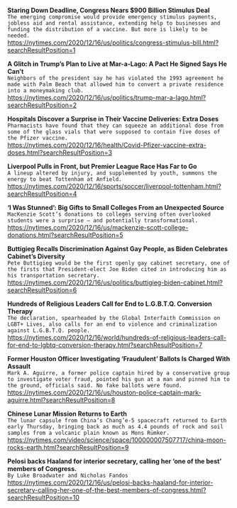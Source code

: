 **Staring Down Deadline, Congress Nears $900 Billion Stimulus Deal**\
`The emerging compromise would provide emergency stimulus payments, jobless aid and rental assistance, extending help to businesses and funding the distribution of a vaccine. But more is likely to be needed.`\
https://nytimes.com/2020/12/16/us/politics/congress-stimulus-bill.html?searchResultPosition=1

**A Glitch in Trump’s Plan to Live at Mar-a-Lago: A Pact He Signed Says He Can’t**\
`Neighbors of the president say he has violated the 1993 agreement he made with Palm Beach that allowed him to convert a private residence into a moneymaking club.`\
https://nytimes.com/2020/12/16/us/politics/trump-mar-a-lago.html?searchResultPosition=2

**Hospitals Discover a Surprise in Their Vaccine Deliveries: Extra Doses**\
`Pharmacists have found that they can squeeze an additional dose from some of the glass vials that were supposed to contain five doses of the Pfizer vaccine.`\
https://nytimes.com/2020/12/16/health/Covid-Pfizer-vaccine-extra-doses.html?searchResultPosition=3

**Liverpool Pulls in Front, but Premier League Race Has Far to Go**\
`A lineup altered by injury, and supplemented by youth, summons the energy to beat Tottenham at Anfield.`\
https://nytimes.com/2020/12/16/sports/soccer/liverpool-tottenham.html?searchResultPosition=4

**‘I Was Stunned’: Big Gifts to Small Colleges From an Unexpected Source**\
`MacKenzie Scott’s donations to colleges serving often overlooked students were a surprise — and potentially transformational.`\
https://nytimes.com/2020/12/16/us/mackenzie-scott-college-donations.html?searchResultPosition=5

**Buttigieg Recalls Discrimination Against Gay People, as Biden Celebrates Cabinet’s Diversity**\
`Pete Buttigieg would be the first openly gay cabinet secretary, one of the firsts that President-elect Joe Biden cited in introducing him as his transportation secretary.`\
https://nytimes.com/2020/12/16/us/politics/buttigieg-biden-cabinet.html?searchResultPosition=6

**Hundreds of Religious Leaders Call for End to L.G.B.T.Q. Conversion Therapy**\
`The declaration, spearheaded by the Global Interfaith Commission on LGBT+ Lives, also calls for an end to violence and criminalization against L.G.B.T.Q. people.`\
https://nytimes.com/2020/12/16/world/hundreds-of-religious-leaders-call-for-end-to-lgbtq-conversion-therapy.html?searchResultPosition=7

**Former Houston Officer Investigating ‘Fraudulent’ Ballots Is Charged With Assault**\
`Mark A. Aguirre, a former police captain hired by a conservative group to investigate voter fraud, pointed his gun at a man and pinned him to the ground, officials said. No fake ballots were found.`\
https://nytimes.com/2020/12/16/us/houston-police-captain-mark-aguirre.html?searchResultPosition=8

**Chinese Lunar Mission Returns to Earth**\
`The lunar capsule from China’s Chang’e-5 spacecraft returned to Earth early Thursday, bringing back as much as 4.4 pounds of rock and soil samples from a volcanic plain known as Mons Rümker.`\
https://nytimes.com/video/science/space/100000007507717/china-moon-rocks-earth.html?searchResultPosition=9

**Pelosi backs Haaland for interior secretary, calling her ‘one of the best’ members of Congress.**\
`By Luke Broadwater and Nicholas Fandos`\
https://nytimes.com/2020/12/16/us/pelosi-backs-haaland-for-interior-secretary-calling-her-one-of-the-best-members-of-congress.html?searchResultPosition=10

